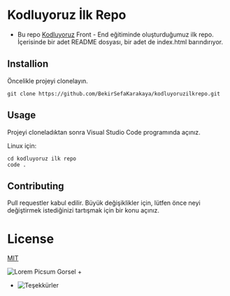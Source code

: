 # Kodluyoruz İlk Repo

- Bu repo [Kodluyoruz](https://www.kodluyoruz.org/) Front - End eğitiminde oluşturduğumuz ilk repo. İçerisinde bir adet README dosyası, bir adet de index.html barındırıyor.

## Installion

Öncelikle projeyi clonelayın.

````
git clone https://github.com/BekirSefaKarakaya/kodluyoruzilkrepo.git
````

## Usage ##

Projeyi cloneladıktan sonra Visual Studio Code programında açınız. 

Linux için:

````
cd kodluyoruz ilk repo
code .
````

## Contributing

Pull requestler kabul edilir. Büyük değişiklikler için, lütfen önce neyi değiştirmek istediğinizi tartışmak için bir konu açınız.

# License 

[MIT](https://choosealicense.com/licenses/mit/)

![Lorem Picsum Gorsel](https://picsum.photos/200/300)
+ 
+ ![Teşekkürler](https://patika.dev)
